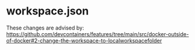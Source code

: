 # workspace.json

These changes are advised by: https://github.com/devcontainers/features/tree/main/src/docker-outside-of-docker#2-change-the-workspace-to-localworkspacefolder